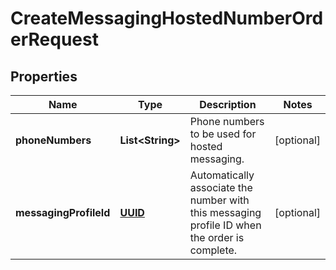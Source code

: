 # CreateMessagingHostedNumberOrderRequest

## Properties
Name | Type | Description | Notes
------------ | ------------- | ------------- | -------------
**phoneNumbers** | **List&lt;String&gt;** | Phone numbers to be used for hosted messaging. |  [optional]
**messagingProfileId** | [**UUID**](UUID.md) | Automatically associate the number with this messaging profile ID when the order is complete. |  [optional]
